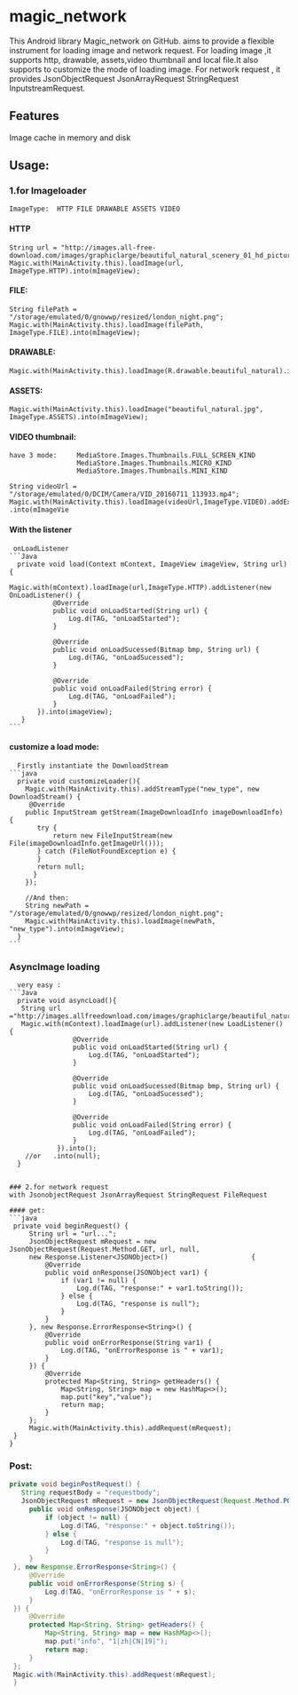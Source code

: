 # magic_network

This Android library Magic_network on GitHub.  aims to provide a flexible instrument for loading image and network request.
For loading image ,it supports http, drawable, assets,video thumbnail and local file.It also supports to customize the mode of loading image.
For network request , it provides JsonObjectRequest JsonArrayRequest StringRequest InputstreamRequest.

## Features
Image cache in memory and disk

## Usage:
   
### 1.for Imageloader
    ImageType:  HTTP FILE DRAWABLE ASSETS VIDEO
  
  #### HTTP
    String url = "http://images.all-free-download.com/images/graphiclarge/beautiful_natural_scenery_01_hd_picture_166232.jpg";
    Magic.with(MainActivity.this).loadImage(url, ImageType.HTTP).into(mImageView);
    
  #### FILE:
    String filePath = "/storage/emulated/0/gnowwp/resized/london_night.png";
    Magic.with(MainActivity.this).loadImage(filePath, ImageType.FILE).into(mImageView);

  #### DRAWABLE:
    Magic.with(MainActivity.this).loadImage(R.drawable.beautiful_natural).into(mImageView);

  #### ASSETS:
    Magic.with(MainActivity.this).loadImage("beautiful_natural.jpg", ImageType.ASSETS).into(mImageView);
   
  #### VIDEO thumbnail:
    have 3 mode:     MediaStore.Images.Thumbnails.FULL_SCREEN_KIND
                     MediaStore.Images.Thumbnails.MICRO_KIND
                     MediaStore.Images.Thumbnails.MINI_KIND
    
    String videoUrl = "/storage/emulated/0/DCIM/Camera/VID_20160711_113933.mp4";
    Magic.with(MainActivity.this).loadImage(videoUrl,ImageType.VIDEO).addExtra(MediaStore.Images.Thumbnails.FULL_SCREEN_KIND)     .into(mImageVie
 

   #### With the listener
     onLoadListener
    ```Java
      private void load(Context mContext, ImageView imageView, String url) {
           Magic.with(mContext).loadImage(url,ImageType.HTTP).addListener(new OnLoadListener() {
               @Override
               public void onLoadStarted(String url) {
                   Log.d(TAG, "onLoadStarted");
               }

               @Override
               public void onLoadSucessed(Bitmap bmp, String url) {
                   Log.d(TAG, "onLoadSucessed");
               }

               @Override
               public void onLoadFailed(String error) {
                   Log.d(TAG, "onLoadFailed");
               }
           }).into(imageView);
       }
    ```
     
   #### customize a load mode:
      Firstly instantiate the DownloadStream
    ```java
      private void customizeLoader(){
        Magic.with(MainActivity.this).addStreamType("new_type", new DownloadStream() {
         @Override
        public InputStream getStream(ImageDownloadInfo imageDownloadInfo) {
           try {
               return new FileInputStream(new File(imageDownloadInfo.getImageUrl()));
           } catch (FileNotFoundException e) {
           }
           return null;
          }
        });

        //And then:
        String newPath = "/storage/emulated/0/gnowwp/resized/london_night.png";
        Magic.with(MainActivity.this).loadImage(newPath, "new_type").into(mImageView);
      } 
    ```
 
   ### AsyncImage loading
      very easy :
    ```Java 
      private void asyncLoad(){
       String url ="http://images.allfreedownload.com/images/graphiclarge/beautiful_natural_scenery_01_hd_picture_166232.jpg";
       Magic.with(mContext).loadImage(url).addListener(new LoadListener() {
                    @Override
                    public void onLoadStarted(String url) {
                        Log.d(TAG, "onLoadStarted");
                    }

                    @Override
                    public void onLoadSucessed(Bitmap bmp, String url) {
                        Log.d(TAG, "onLoadSucessed");
                    }

                    @Override
                    public void onLoadFailed(String error) {
                        Log.d(TAG, "onLoadFailed");
                    }
                }).into();
        //or   .into(null);
      }
   ```
     
  ### 2.for network request 
   with JsonobjectRequest JsonArrayRequest StringRequest FileRequest
    
   #### get:
   ```java
    private void beginRequest() {
        String url = "url...";
        JsonObjectRequest mRequest = new JsonObjectRequest(Request.Method.GET, url, null, 
        new Response.Listener<JSONObject>()                     {
            @Override
            public void onResponse(JSONObject var1) {
                if (var1 != null) {
                    Log.d(TAG, "response:" + var1.toString());
                } else {
                    Log.d(TAG, "response is null");
                }
            }
        }, new Response.ErrorResponse<String>() {
            @Override
            public void onErrorResponse(String var1) {
                Log.d(TAG, "onErrorResponse is " + var1);
            }
        }) {
            @Override
            protected Map<String, String> getHeaders() {
                Map<String, String> map = new HashMap<>();
                map.put("key","value");
                return map;
            }
        };
        Magic.with(MainActivity.this).addRequest(mRequest);
    }
   }
   ```
   ### Post:
    
   ```Java 
   private void beginPostRequest() {
      String requestBody = "requestbody";
      JsonObjectRequest mRequest = new JsonObjectRequest(Request.Method.POST, url, requestBody, new   Response.Listener<JSONObject>() {
        public void onResponse(JSONObject object) {
            if (object != null) {
                Log.d(TAG, "response:" + object.toString());
            } else {
                Log.d(TAG, "response is null");
            }
        }
    }, new Response.ErrorResponse<String>() {
        @Override
        public void onErrorResponse(String s) {
            Log.d(TAG, "onErrorResponse is " + s);
        }
    }) {
        @Override
        protected Map<String, String> getHeaders() {
            Map<String, String> map = new HashMap<>();
            map.put("info", "1|zh|CN|19|");
            return map;
        }
    };
    Magic.with(MainActivity.this).addRequest(mRequest);
    }
   ```
